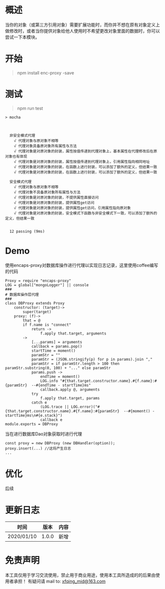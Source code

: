 # 概述
当你的对象（或第三方引用对象）需要扩展功能时，而你并不想在原有对象定义上做修改时，或者当你提供对象给他人使用时不希望更改对象里面的数据时，你可以尝试一下本模块。
# 开始
> npm install enc-proxy -save
# 测试
> npm run test
```
> mocha



  非安全模式代理
    √ 代理对象与原对象不相等
    √ 代理对象具备原对象所有属性与方法
    √ 代理对象是对原对象的封装，属性按值传递到代理对象上，基本属性在代理修改后在原对象也有体现
    √ 代理对象是对原对象的封装，属性按值传递到代理对象上，引用属性指向相同地址
    √ 代理对象是对原对象的封装，在函数上进行封装，可以添加了额外的定义，但结果一致
    √ 代理对象是对原对象的封装，在函数上进行封装，可以添加了额外的定义，但结果一致

  安全模式代理
    √ 代理对象与原对象不相等
    √ 代理对象不具备原对象所有属性与方法
    √ 代理对象是对原对象的封装，不提供属性直接访问
    √ 代理对象是对原对象的封装，提供属性get访问
    √ 代理对象是对原对象的封装，提供属性get访问，引用属性指向原对象
    √ 代理对象是对原对象的封装，安全模式下函数与非安全模式下一致，可以添加了额外的定义，但结果一致


  12 passing (9ms)
  ```
# Demo
使用encaps-proxy对数据库操作进行代理以实现日志记录，这里使用coffee编写的代码
```
Proxy = require "encaps-proxy"
LOG = global["mongoLogger"] || console
###
# 数据库操作层代理
###
class DBProxy extends Proxy
	constructor: (target)->
		super(target)
	proxy: (f)->
		that = @
		if f.name is "connect"
			return ->
				f.apply that.target, arguments
		->
			[...params] = arguments
			callback = params.pop()
			startTime = moment()
			paramStr = ""
			paramStr = (JSON.stringify(p) for p in params).join ","
			paramStr = if paramStr.length > 100 then paramStr.substring(0, 100) + "..." else paramStr
			params.push ->
				endTime = moment()
				LOG.info "#{that.target.constructor.name}.#{f.name}:#{paramStr}  --#{endTime - startTime}ms"
				callback.apply @, arguments
			try
				f.apply that.target, params
			catch e
				(LOG.trace || LOG.error)("#{that.target.constructor.name}.#{f.name}:#{paramStr}  --#{moment() - startTime}ms\n#{e.stack}")
				callback e
module.exports = DBProxy
```
当在进行数据库Dao对象获取时进行代理
```
const proxy = new DBProxy (new DBHandler(option));
proxy.insert(...) //这将产生日志
...
```
# 优化
后续
# 更新日志
时间|版本|内容
--|--|--
2020/01/10|1.0.0|新增

# 免责声明
本工具仅用于学习交流使用，禁止用于商业用途，使用本工具所造成的的后果由使用者承担！
有疑问请 mail to: [xfqing_mid@163.com](https://links.jianshu.com/go?to=mailto%3Axfqing_mid%40163.com)
